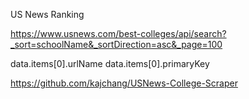 

US News Ranking

https://www.usnews.com/best-colleges/api/search?_sort=schoolName&_sortDirection=asc&_page=100

data.items[0].urlName
data.items[0].primaryKey

https://github.com/kajchang/USNews-College-Scraper
